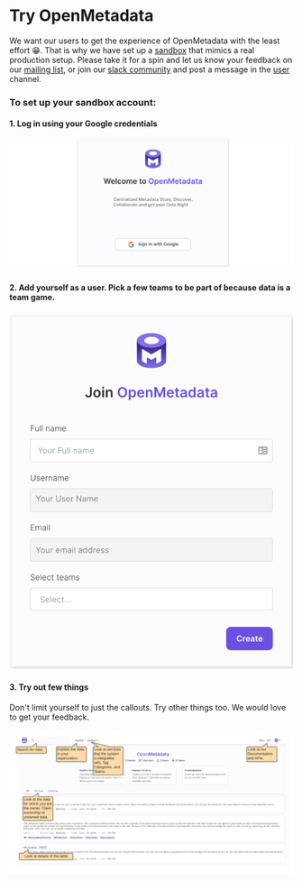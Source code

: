 # Try OpenMetadata

We want our users to get the experience of OpenMetadata with the least effort 😁. That is why we have set up a [sandbox](https://sandbox.open-metadata.org) that mimics a real production setup. Please take it for a spin and let us know your feedback on our [mailing list](mailto:openmetadata-user@googlegroups.com), or join our [slack community](https://slack.open-metadata.org) and post a message in the [user](https://openmetadata.slack.com/archives/C02B38JFDDK) channel.

### To set up your sandbox account:

#### 1. Log in using your Google credentials

![](../.gitbook/assets/welcome.png)

#### 2. Add yourself as a user. Pick a few teams to be part of because data is a team game.

![](../.gitbook/assets/create-user.png)

#### 3. Try out few things

Don't limit yourself to just the callouts. Try other things too. We would love to get your feedback.

![](../.gitbook/assets/openmetadata-sandbox.png)
